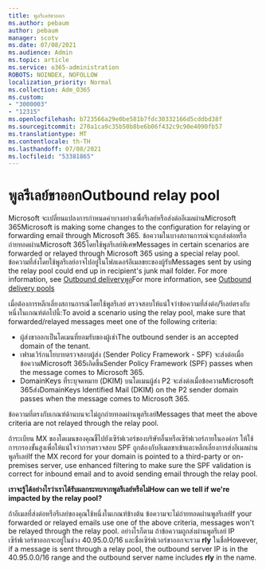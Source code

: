 ```yaml
---
title: พูลรีเลย์ขาออก
ms.author: pebaum
author: pebaum
manager: scotv
ms.date: 07/08/2021
ms.audience: Admin
ms.topic: article
ms.service: o365-administration
ROBOTS: NOINDEX, NOFOLLOW
localization_priority: Normal
ms.collection: Adm_O365
ms.custom:
- "3000003"
- "12315"
ms.openlocfilehash: b723566a29e0be581b7fdc30332166d5cddbd38f
ms.sourcegitcommit: 270a1ca9c35b50b8be6b06f432c9c90e4090fb57
ms.translationtype: MT
ms.contentlocale: th-TH
ms.lasthandoff: 07/08/2021
ms.locfileid: "53381865"
---
```

# <a name="outbound-relay-pool"></a><span data-ttu-id="75e3c-102">พูลรีเลย์ขาออก</span><span class="sxs-lookup"><span data-stu-id="75e3c-102">Outbound relay pool</span></span>

<span data-ttu-id="75e3c-103">Microsoft จะเปลี่ยนแปลงการกําหนดค่าบางอย่างเพื่อรีเลย์หรือส่งต่ออีเมลผ่านMicrosoft 365</span><span class="sxs-lookup"><span data-stu-id="75e3c-103">Microsoft is making some changes to the configuration for relaying or forwarding email through Microsoft 365.</span></span> <span data-ttu-id="75e3c-104">ข้อความในบางสถานการณ์จะถูกส่งต่อหรือถ่ายทอดผ่านMicrosoft 365โดยใช้พูลรีเลย์พิเศษ</span><span class="sxs-lookup"><span data-stu-id="75e3c-104">Messages in certain scenarios are forwarded or relayed through Microsoft 365 using a special relay pool.</span></span> <span data-ttu-id="75e3c-105">ข้อความที่ส่งโดยใช้พูลรีเลย์อาจไปอยู่ในโฟลเดอร์อีเมลขยะของผู้รับ</span><span class="sxs-lookup"><span data-stu-id="75e3c-105">Messages sent by using the relay pool could end up in recipient's junk mail folder.</span></span> <span data-ttu-id="75e3c-106">For more information, see [Outbound deliveryพูล](/microsoft-365/security/office-365-security/high-risk-delivery-pool-for-outbound-messages#relay-pool)</span><span class="sxs-lookup"><span data-stu-id="75e3c-106">For more information, see [Outbound delivery pools](/microsoft-365/security/office-365-security/high-risk-delivery-pool-for-outbound-messages#relay-pool)</span></span>

<span data-ttu-id="75e3c-107">เมื่อต้องการหลีกเลี่ยงสถานการณ์โดยใช้พูลรีเลย์ ตรวจสอบให้แน่ใจว่าข้อความที่ส่งต่อ/รีเลย์ตรงกับหนึ่งในเกณฑ์ต่อไปนี้:</span><span class="sxs-lookup"><span data-stu-id="75e3c-107">To avoid a scenario using the relay pool, make sure that forwarded/relayed messages meet one of the following criteria:</span></span>

- <span data-ttu-id="75e3c-108">ผู้ส่งขาออกเป็นโดเมนที่ยอมรับของผู้เช่า</span><span class="sxs-lookup"><span data-stu-id="75e3c-108">The outbound sender is an accepted domain of the tenant.</span></span>
- <span data-ttu-id="75e3c-109">เฟรมเวิร์กนโยบายตรวจสอบผู้ส่ง (Sender Policy Framework - SPF) จะส่งต่อเมื่อข้อความMicrosoft 365เกิดขึ้น</span><span class="sxs-lookup"><span data-stu-id="75e3c-109">Sender Policy Framework (SPF) passes when the message comes to Microsoft 365.</span></span>
- <span data-ttu-id="75e3c-110">DomainKeys ที่ระบุจดหมาย (DKIM) บนโดเมนผู้ส่ง P2 จะส่งต่อเมื่อข้อความMicrosoft 365ส่ง</span><span class="sxs-lookup"><span data-stu-id="75e3c-110">DomainKeys Identified Mail (DKIM) on the P2 sender domain passes when the message comes to Microsoft 365.</span></span>
 
<span data-ttu-id="75e3c-111">ข้อความที่ตรงกับเกณฑ์ด้านบนจะไม่ถูกถ่ายทอดผ่านพูลรีเลย์</span><span class="sxs-lookup"><span data-stu-id="75e3c-111">Messages that meet the above criteria are not relayed through the relay pool.</span></span>

<span data-ttu-id="75e3c-112">ถ้าระเบียน MX ของโดเมนของคุณชี้ไปยังเซิร์ฟเวอร์ของบริษัทอื่นหรือเซิร์ฟเวอร์ภายในองค์กร ให้ใช้การกรองขั้นสูงเพื่อให้แน่ใจว่าการตรวจสอบ SPF ถูกต้องกับอีเมลขาเข้าและหลีกเลี่ยงการส่งอีเมลผ่านพูลรีเลย์</span><span class="sxs-lookup"><span data-stu-id="75e3c-112">If the MX record for your domain is pointed to a third-party or on-premises server, use enhanced filtering to make sure the SPF validation is correct for inbound email and to avoid sending email through the relay pool.</span></span>

<span data-ttu-id="75e3c-113">**เราจะรู้ได้อย่างไรว่าเราได้รับผลกระทบจากพูลรีเลย์หรือไม่**</span><span class="sxs-lookup"><span data-stu-id="75e3c-113">**How can we tell if we're impacted by the relay pool?**</span></span>

<span data-ttu-id="75e3c-114">ถ้าอีเมลที่ส่งต่อหรือรีเลย์ของคุณใช้หนึ่งในเกณฑ์ข้างต้น ข้อความจะไม่ถ่ายทอดผ่านพูลรีเลย์</span><span class="sxs-lookup"><span data-stu-id="75e3c-114">If your forwarded or relayed emails use one of the above criteria, messages won't be relayed through the relay pool.</span></span> <span data-ttu-id="75e3c-115">อย่างไรก็ตาม ถ้าข้อความถูกส่งผ่านพูลรีเลย์ IP เซิร์ฟเวอร์ขาออกจะอยู่ในช่วง 40.95.0.0/16 และชื่อเซิร์ฟเวอร์ขาออกจะรวม **rly** ในชื่อ</span><span class="sxs-lookup"><span data-stu-id="75e3c-115">However, if a message is sent through a relay pool, the outbound server IP is in the 40.95.0.0/16 range and the outbound server name includes **rly** in the name.</span></span>

